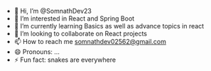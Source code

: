 - 👋 Hi, I’m @SomnathDev23
- 👀 I’m interested in React and Spring Boot
- 🌱 I’m currently learning Basics as well as advance topics in react
- 💞️ I’m looking to collaborate on React projects
- 📫 How to reach me somnathdev02562@gmail.com
- 😄 Pronouns: ...
- ⚡ Fun fact: snakes are everywhere

<!---
SomnathDev23/SomnathDev23 is a ✨ special ✨ repository because its `README.md` (this file) appears on your GitHub profile.
You can click the Preview link to take a look at your changes.
--->
